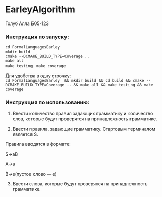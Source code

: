 # EarleyAlgorithm

Голуб Алла Б05-123

### Инструкция по запуску: 
```cd FormalLanguagesEarley ```  
```mkdir build```  
```cmake --DCMAKE_BUILD_TYPE=Coverage .. ```  
```make all```   
```make testing ```
```make coverage```


Для удобства в одну строчку:  
```cd FormalLanguagesEarley  && mkdir build && cd build && cmake --DCMAKE_BUILD_TYPE=Coverage .. && make all && make testing && make coverage```

### Инструкция  по использованию:

1. Ввести количество правил задающих грамматику и количество слов, которые будут проверятся на принадлежность грамматике.

2. Ввести правила, задающие грамматику. Стартовым терминалом является S.

Правила вводятся в формате: 

S→aB

A→a

B→e(пустое слово — e)

3. Ввести слова, которые будут проверятся на принадлежность грамматике.
